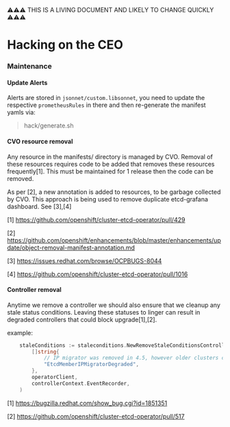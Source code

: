 ⚠⚠⚠ THIS IS A LIVING DOCUMENT AND LIKELY TO CHANGE QUICKLY ⚠⚠⚠

# Hacking on the CEO

### Maintenance

#### Update Alerts

Alerts are stored in `jsonnet/custom.libsonnet`, you need to update the respective `prometheusRules` in there and then re-generate the manifest yamls via:

> hack/generate.sh

#### CVO resource removal
Any resource in the manifests/ directory is managed by CVO. Removal of these resources requires code to be added 
that removes these resources frequently[1]. This must be maintained for 1 release then the code can be removed.

As per [2], a new annotation is added to resources, to be garbage collected by CVO. 
This approach is being used to remove duplicate etcd-grafana dashboard. See [3],[4]

[1] https://github.com/openshift/cluster-etcd-operator/pull/429

[2] https://github.com/openshift/enhancements/blob/master/enhancements/update/object-removal-manifest-annotation.md

[3] https://issues.redhat.com/browse/OCPBUGS-8044

[4] https://github.com/openshift/cluster-etcd-operator/pull/1016

#### Controller removal
Anytime we remove a controller we should also ensure that we cleanup any stale status conditions. Leaving these
statuses to linger can result in degraded controllers that could block upgrade[1],[2].

example:

```go
	staleConditions := staleconditions.NewRemoveStaleConditionsController(
		[]string{
			// IP migrator was removed in 4.5, however older clusters can still have this condition set and it might prevent upgrades
			"EtcdMemberIPMigratorDegraded",
		},
		operatorClient,
		controllerContext.EventRecorder,
	)
```
[1] https://bugzilla.redhat.com/show_bug.cgi?id=1851351

[2] https://github.com/openshift/cluster-etcd-operator/pull/517
